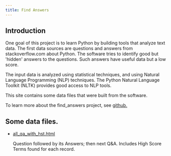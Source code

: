 ```yaml
---
title: Find Answers
---
```


## Introduction

One goal of this project is to learn Python by building tools
that analyze text data. The first data sources are questions and
answers from stackoverflow.com about Python. The software tries
to identify good but 'hidden' answers to the questions. Such
answers have useful data but a low score.

The input data is analyzed using statistical techniques,
and using Natural Language Programming (NLP) techniques.
The Python Natural Language Toolkit (NLTK)
provides good access to NLP tools.

This site contains some data files that were built
from the software.

To learn more about the find_answers project,
see
[github.](https://github.com/clp/learn_python/tree/master/find_answers)

## Some data files.

* [all_qa_with_hst.html](all_qa_with_hst.html)

  Question followed by its Answers; then next Q&A.  Includes High Score Terms
  found for each record.


